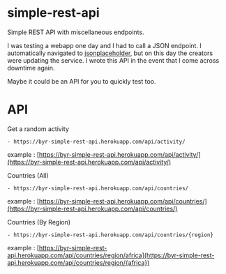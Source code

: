 # simple-rest-api

Simple REST API with miscellaneous endpoints.

I was testing a webapp one day and I had to call a JSON endpoint. I automatically navigated to [jsonplaceholder](https://jsonplaceholder.typicode.com/), but on this day the creators were updating the service. I wrote this API in the event that I come across downtime again.

Maybe it could be an API for you to quickly test too.

# API

Get a random activity

```Endpoint
- https://byr-simple-rest-api.herokuapp.com/api/activity/
```

example : [https://byr-simple-rest-api.herokuapp.com/api/activity/](https://byr-simple-rest-api.herokuapp.com/api/activity/)

Countries (All)

```Endpoint
- https://byr-simple-rest-api.herokuapp.com/api/countries/
```

example : [https://byr-simple-rest-api.herokuapp.com/api/countries/](https://byr-simple-rest-api.herokuapp.com/api/countries/)

Countries (By Region)

```Endpoint
- https://byr-simple-rest-api.herokuapp.com/api/countries/{region}
```

example : [https://byr-simple-rest-api.herokuapp.com/api/countries/region/africa](https://byr-simple-rest-api.herokuapp.com/api/countries/region/{africa})
